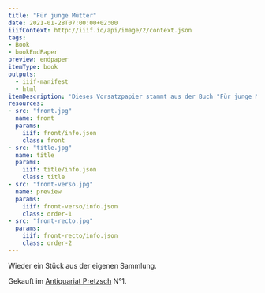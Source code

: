 ```yaml
---
title: "Für junge Mütter"
date: 2021-01-28T07:00:00+02:00
iiifContext: http://iiif.io/api/image/2/context.json
tags:
- Book
- bookEndPaper
preview: endpaper
itemType: book
outputs:
  - iiif-manifest
  - html
itemDescription: 'Dieses Vorsatzpapier stammt aus der Buch "Für junge Mütter ", 5. Auflage, von Dr. med. Fischer, erschienen ca. 1905 bei im Verlag von Wilhelm Möller, Berlin.'
resources:
- src: "front.jpg"
  name: front
  params:
    iiif: front/info.json
    class: front
- src: "title.jpg"
  name: title
  params:
    iiif: title/info.json
    class: title
- src: "front-verso.jpg"
  name: preview
  params:
    iiif: front-verso/info.json
    class: order-1
- src: "front-recto.jpg"
  params:
    iiif: front-recto/info.json
    class: order-2
---
```


Wieder ein Stück aus der eigenen Sammlung.
<!--more-->
<div class="source">
Gekauft im <a target="_blank" href="https://antiquariat-pretzsch.de/">Antiquariat Pretzsch</a> N°1.
</div>
